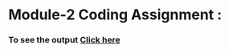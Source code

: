 # Module-2 Coding Assignment : 
 
### To see the output [Click here](https://taheermattur.github.io/HTML_CSS_and_JavaScript_for_Web_Developers/Assignments/Module%202%20Solution/)
